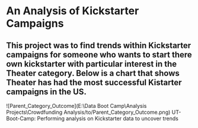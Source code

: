 # An Analysis of Kickstarter Campaigns
This project was to find trends within Kickstarter campaigns for someone who wants to start there own kickstarter with particular interest in the Theater category. Below is a chart that shows Theater has had the most successful Kistarter campaigns in the US.
---
![Parent_Category_Outcome](E:\Data Boot Camp\Analysis Projects\Crowdfunding Analysis/to/Parent_Category_Outcome.png)
UT-Boot-Camp: Performing analysis on Kickstarter data to uncover trends
